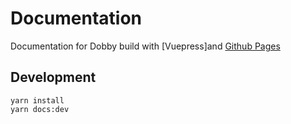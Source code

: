 # Documentation

Documentation for Dobby build with [Vuepress]and [Github Pages](https://pages.github.com/)

## Development

```bash:no-line-numbers
yarn install
yarn docs:dev
```
